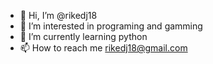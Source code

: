- 👋 Hi, I’m @rikedj18
- 👀 I’m interested in programing and gamming
- 🌱 I’m currently learning python
- 📫 How to reach me rikedj18@gmail.com

<!---
rikedj18/rikedj18 is a ✨ special ✨ repository because its `README.md` (this file) appears on your GitHub profile.
You can click the Preview link to take a look at your changes.
--->
